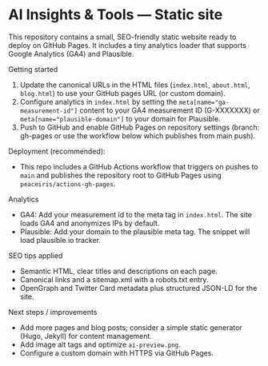 # AI Insights & Tools — Static site

This repository contains a small, SEO-friendly static website ready to deploy on GitHub Pages. It includes a tiny analytics loader that supports Google Analytics (GA4) and Plausible.

Getting started

1. Update the canonical URLs in the HTML files (`index.html`, `about.html`, `blog.html`) to use your GitHub pages URL (or custom domain).
2. Configure analytics in `index.html` by setting the `meta[name="ga-measurement-id"]` content to your GA4 measurement ID (G-XXXXXXX) or `meta[name="plausible-domain"]` to your domain for Plausible.
3. Push to GitHub and enable GitHub Pages on repository settings (branch: gh-pages or use the workflow below which publishes from main push).

Deployment (recommended):

- This repo includes a GitHub Actions workflow that triggers on pushes to `main` and publishes the repository root to GitHub Pages using `peaceiris/actions-gh-pages`.

Analytics

- GA4: Add your measurement id to the meta tag in `index.html`. The site loads GA4 and anonymizes IPs by default.
- Plausible: Add your domain to the plausible meta tag. The snippet will load plausible.io tracker.

SEO tips applied

- Semantic HTML, clear titles and descriptions on each page.
- Canonical links and a sitemap.xml with a robots.txt entry.
- OpenGraph and Twitter Card metadata plus structured JSON-LD for the site.

Next steps / improvements

- Add more pages and blog posts; consider a simple static generator (Hugo, Jekyll) for content management.
- Add image alt tags and optimize `ai-preview.png`.
- Configure a custom domain with HTTPS via GitHub Pages.

